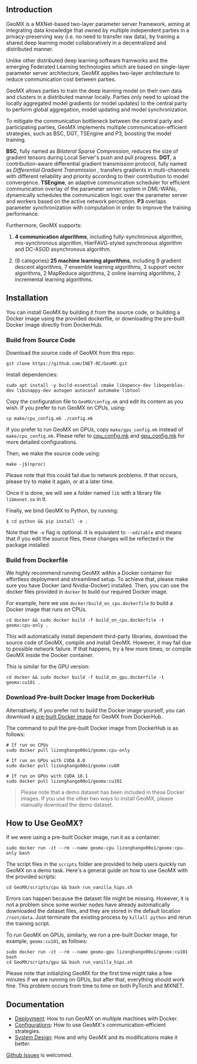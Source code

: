## Introduction

GeoMX is a MXNet-based two-layer parameter server framework, aiming at integrating data knowledge that owned by multiple independent parties in a privacy-preserving way (i.e. no need to transfer raw data), by training a shared deep learning model collaboratively in a decentralized and distributed manner.

Unlike other distributed deep learning software framworks and the emerging Federated Learning technologies which are based on single-layer parameter server architecture, GeoMX applies two-layer architecture to reduce communication cost between parties. 

GeoMX allows parties to train the deep learning model on their own data and clusters in a distributed mannar locally. Parties only need to upload the locally aggregated model gradients (or model updates) to the central party to perform global aggregation, model updating and model synchronization.

To mitigate the communication bottleneck between the central party and participating parties, GeoMX implements multiple communication-efficient strategies, such as BSC, DGT, TSEngine and P3, boosting the model training.

**BSC**, fully named as *Bilateral Sparse Compression*, reduces the size of gradient tensors during Local Server's push and pull progress. **DGT**, a contribution-aware differential gradient transmission protocol, fully named as *Differential Gradient Transmission* , transfers gradients in multi-channels with different  reliability and priority according to their contribution to model convergence. **TSEngine**, an adaptive communication scheduler for efficient communication overlay of the parameter server system in DML-WANs, dynamically schedules the communication logic over the parameter server and workers based on the active network perception. **P3** overlaps parameter synchronization with computation in order to improve the training performance.

Furthermore, GeoMX supports:

1. **4 communication algorithms**, including fully-synchronous algorithm, mix-synchronous algorithm, HierFAVG-styled synchronous algorithm and DC-ASGD asynchronous algorithm. 

2. (6 categories) **25 machine learning algorithms**, including 9 gradient descent algorithms, 7 ensemble learning algorithms, 3 support vector algorithms, 2 MapReduce algorithms, 2 online learning algorithms, 2 incremental learning algorithms.

## Installation

You can install GeoMX by building it from the source code, or building a Docker image using the provided dockerfile, or downloading the pre-built Docker image directly from DockerHub.

### Build from Source Code

Download the source code of GeoMX from this repo:

```shell
git clone https://github.com/INET-RC/GeoMX.git
```

Install dependencies:

```shell
sudo apt install -y build-essential cmake libopencv-dev libopenblas-dev libsnappy-dev autogen autoconf automake libtool
```

Copy the configuration file to ``GeoMX/config.mk`` and edit its content as you wish. If you prefer to run GeoMX on CPUs, using:

```shell
cp make/cpu_config.mk ./config.mk
```

If you prefer to run GeoMX on GPUs, copy ``make/gpu_config.mk`` instead of ``make/cpu_config.mk``. Please refer to [cpu_config.mk](https://github.com/INET-RC/GeoMX/blob/main/make/cpu_config.mk) and [gpu_config.mk](https://github.com/INET-RC/GeoMX/blob/main/make/gpu_config.mk) for more detailed configurations.

Then, we make the source code using:

```shell
make -j$(nproc)
```

Please note that this could fail due to network problems. If that occurs, please try to make it again, or at a later time. 

Once it is done, we will see a folder named ``lib`` with a library file `libmxnet.so` in it. 

Finally, we bind GeoMX to Python, by running:

```shell
$ cd python && pip install -e .
```

Note that the `-e` flag is optional. It is equivalent to `--editable` and means that if you edit the source files, these changes will be reflected in the package installed.

### Build from Dockerfile

We highly recommend running GeoMX within a Docker container for effortless deployment and streamlined setup. To achieve that, please make sure you have Docker (and Nvidia-Docker) installed. Then, you can use the docker files provided in ``docker`` to build our required Docker image.

For example, here we use ``docker/build_on_cpu.dockerfile`` to build a Docker image that runs on CPUs.

```shell
cd docker && sudo docker build -f build_on_cpu.dockerfile -t geomx:cpu-only .
```

This will automatically install dependent third-party libraries, download the source code of GeoMX, compile and install GeoMX. However, it may fail due to possible network failure. If that happens, try a few more times, or compile GeoMX inside the Docker container.

This is similar for the GPU version:

```shell
cd docker && sudo docker build -f build_on_gpu.dockerfile -t geomx:cu101 .
```

### Download Pre-built Docker Image from DockerHub
Alternatively, if you prefer not to build the Docker image yourself, you can download a [pre-built Docker image](https://hub.docker.com/repository/docker/lizonghango00o1/geomx/general) for GeoMX from DockerHub.

The command to pull the pre-built Docker image from DockerHub is as follows:
```shell
# If run on CPUs
sudo docker pull lizonghango00o1/geomx:cpu-only

# If run on GPUs with CUDA 8.0
sudo docker pull lizonghango00o1/geomx:cu80

# If run on GPUs with CUDA 10.1
sudo docker pull lizonghango00o1/geomx:cu101
```

> Please note that a demo dataset has been included in these Docker images. If you use the other two ways to install GeoMX, please manually download the demo dataset.

## How to Use GeoMX?
If we were using a pre-built Docker image, run it as a container:

```shell
sudo docker run -it --rm --name geomx-cpu lizonghango00o1/geomx:cpu-only bash
```

The script files in the ``scripts`` folder are provided to help users quickly run GeoMX on a demo task. Here's a general guide on how to use GeoMX with the provided scripts:

```shell
cd GeoMX/scripts/cpu && bash run_vanilla_hips.sh
```

Errors can happen because the dataset file might be missing. However, it is not a problem since some worker nodes have already automatically downloaded the dataset files, and they are stored in the default location ``/root/data``. Just terminate the existing process by ``killall python`` and rerun the training script.

To run GeoMX on GPUs, similarly, we run a pre-built Docker image, for example, ``geomx:cu101``, as follows:

```shell
sudo docker run -it --rm --name geomx-gpu lizonghango00o1/geomx:cu101 bash
cd GeoMX/scripts/gpu && bash run_vanilla_hips.sh
```

Please note that initializing GeoMX for the first time might take a few minutes if we are running on GPUs, but after that, everything should work fine. This problem occurs from time to time on both PyTorch and MXNET.

## Documentation

- [Deployment](./docs/Deployment.md): How to run GeoMX on multiple machines with Docker.
- [Configurations](./docs/Configurations.md): How to use GeoMX's communication-efficient strategies.
- [System Design](./docs/System%20Design.md): How and why GeoMX and its modifications make it better.

[Github Issues](https://github.com/INET-RC/GeoMX/issues) is welcomed.
